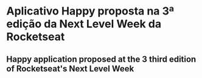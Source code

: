 # Aplicativo Happy proposta na 3ª edição da Next Level Week <NLW/> da Rocketseat

## Happy application proposed at the 3 third edition of Rocketseat's Next Level Week <NLW />

